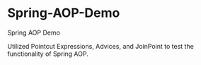 # Spring-AOP-Demo
Spring AOP Demo

Utilized Pointcut Expressions, Advices, and JoinPoint to test the functionality of Spring AOP.
